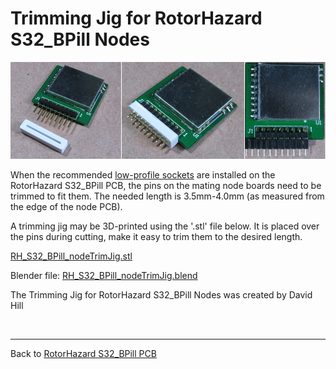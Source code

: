 # Trimming Jig for RotorHazard S32_BPill Nodes

![nodeTrimJig](pic/nodeTrimJig.jpg)

When the recommended [low-profile sockets](https://www.mouser.com/ProductDetail/Mill-Max/801-93-036-10-012000?qs=WZRMhwwaLl%2F7W%252BkSMqBETQ%3D%3D) are installed on the RotorHazard S32_BPill PCB, the pins on the mating node boards need to be trimmed to fit them. The needed length is 3.5mm-4.0mm (as measured from the edge of the node PCB).

A trimming jig may be 3D-printed using the '.stl' file below. It is placed over the pins during cutting, make it easy to trim them to the desired length.

[RH_S32_BPill_nodeTrimJig.stl](files/RH_S32_BPill_nodeTrimJig.stl)

Blender file:  [RH_S32_BPill_nodeTrimJig.blend](files/RH_S32_BPill_nodeTrimJig.blend)

The Trimming Jig for RotorHazard S32_BPill Nodes was created by David Hill

<br>

---------------------------------------

Back to [RotorHazard S32_BPill PCB](README.md)